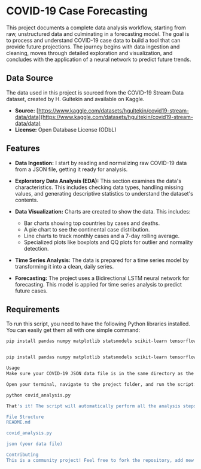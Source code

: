 # COVID-19 Case Forecasting

This project documents a complete data analysis workflow, starting from raw, unstructured data and culminating in a forecasting model. The goal is to process and understand COVID-19 case data to build a tool that can provide future projections. The journey begins with data ingestion and cleaning, moves through detailed exploration and visualization, and concludes with the application of a neural network to predict future trends.

## Data Source

The data used in this project is sourced from the COVID-19 Stream Data dataset, created by H. Gultekin and available on Kaggle.

- **Source:** [https://www.kaggle.com/datasets/hgultekin/covid19-stream-data/data](https://www.kaggle.com/datasets/hgultekin/covid19-stream-data/data)  
- **License:** Open Database License (ODbL)

## Features

- **Data Ingestion:** I start by reading and normalizing raw COVID-19 data from a JSON file, getting it ready for analysis.  

- **Exploratory Data Analysis (EDA):** This section examines the data's characteristics. This includes checking data types, handling missing values, and generating descriptive statistics to understand the dataset's contents.  

- **Data Visualization:** Charts are created to show the data. This includes:  
  - Bar charts showing top countries by cases and deaths.  
  - A pie chart to see the continental case distribution.  
  - Line charts to track monthly cases and a 7-day rolling average.  
  - Specialized plots like boxplots and QQ plots for outlier and normality detection.  

- **Time Series Analysis:** The data is prepared for a time series model by transforming it into a clean, daily series.  

- **Forecasting:** The project uses a Bidirectional LSTM neural network for forecasting. This model is applied for time series analysis to predict future cases.  

## Requirements

To run this script, you need to have the following Python libraries installed. You can easily get them all with one simple command:

```bash
pip install pandas numpy matplotlib statsmodels scikit-learn tensorflow


pip install pandas numpy matplotlib statsmodels scikit-learn tensorflow

Usage
Make sure your COVID-19 JSON data file is in the same directory as the script and is named json.

Open your terminal, navigate to the project folder, and run the script:

python covid_analysis.py

That's it! The script will automatically perform all the analysis steps and display the plots.

File Structure
README.md

covid_analysis.py

json (your data file)

Contributing
This is a community project! Feel free to fork the repository, add new features, or improve the existing code. If you find any issues or have suggestions, please open an issue—I'd love to hear from you.

